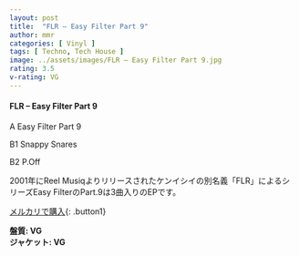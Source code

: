 ```yaml
---
layout: post
title:  "FLR – Easy Filter Part 9"
author: mmr
categories: [ Vinyl ]
tags: [ Techno, Tech House ]
image: ../assets/images/FLR – Easy Filter Part 9.jpg
rating: 3.5
v-rating: VG
---
```


#### FLR – Easy Filter Part 9

A  Easy Filter Part 9

B1  Snappy Snares

B2  P.Off

2001年にReel Musiqよりリリースされたケンイシイの別名義「FLR」によるシリーズEasy FilterのPart.9は3曲入りのEPです。



[メルカリで購入](https://jp.mercari.com/item/m49758319217){: .button1}


<div class="mt-4 mb-4 d-flex align-items-center">
<strong class="mr-1">盤質: VG</strong>
</div>
<div class="mt-4 mb-4 d-flex align-items-center">
<strong class="mr-1">ジャケット: VG</strong>
</div>